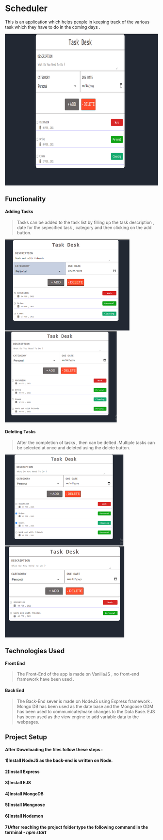 # Scheduler


This is an application which helps people in keeping track of the various task which they have to do in the coming days .

<img src = "/assets/images/app_ss/app_img1.PNG" height="500px" >

## Functionality

#### Adding Tasks
>Tasks can be added to the task list by filling up the task description , date for the sepecified task , category and then clicking on the add button.

<img src = "assets/images/app_ss/Add _ask.PNG" height="300px" >
<img src = "/assets/images/app_ss/added_task.PNG" height="300px" >

#### Deleting Tasks
>After the completion of tasks , then can be delted .Multiple tasks can be selected at once and deleted using the delete button.

<img src = "assets/images/app_ss/delete task.PNG" height="300px" >
<img src = "/assets/images/app_ss/delted_task.PNG" height="300px" >

## Technologies Used
#### Front End
>The Front-End of the app is made on VanillaJS , no front-end framework have been used .
#### Back End
>The Back-End sever is made on NodeJS using Express framework . Mongo DB has been used as the date base and the Mongoose ODM has been used to communicate/make changes to the Data Base. EJS has been used as the view engine to add variable data to the webpages.

## Project Setup

#### After Downloading the files follow these steps : 

#### 1)Install NodeJS as the back-end is written on Node.
#### 2)Install Express 
#### 3)Install EJS
#### 4)Install MongoDB
#### 5)Install Mongoose 
#### 6)Install Nodemon 
#### 7)After reaching the project folder type the following command in the terminal - *npm start*



